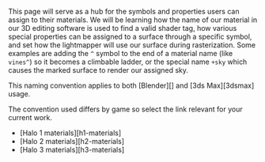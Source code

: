 This page will serve as a hub for the symbols and properties users can assign to their materials. We will be learning how the name of our material in our 3D editing software is used to find a valid shader tag, how various special properties can be assigned to a surface through a specific symbol, and set how the lightmapper will use our surface during rasterization. Some examples are adding the `^` symbol to the end of a material name (like `vines^`) so it becomes a climbable ladder, or the special name `+sky` which causes the marked surface to render our assigned sky.

This naming convention applies to both [Blender][] and [3ds Max][3dsmax] usage.

The convention used differs by game so select the link relevant for your current work.

* [Halo 1 materials][h1-materials]
* [Halo 2 materials][h2-materials]
* [Halo 3 materials][h3-materials]
